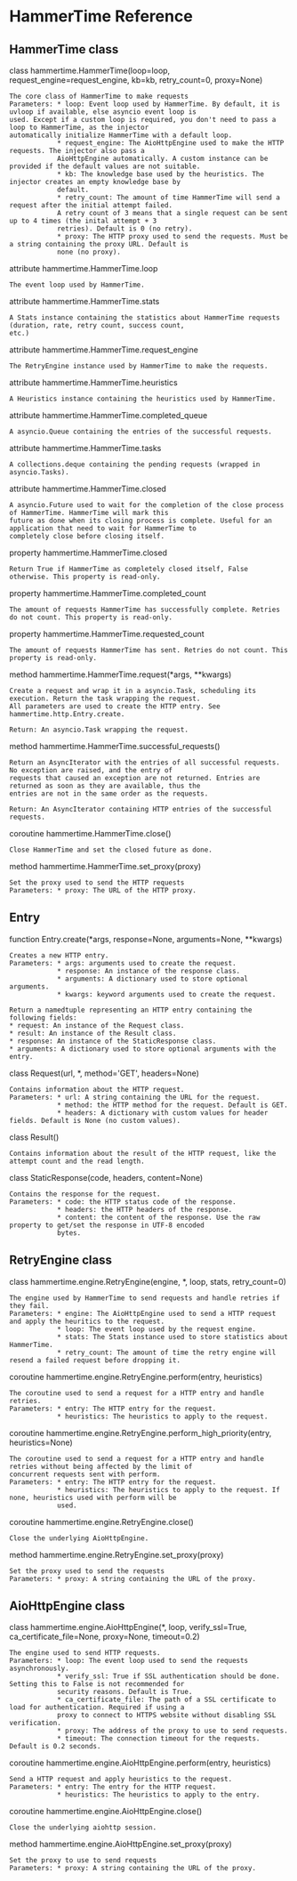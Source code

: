 # HammerTime Reference


## HammerTime class

class hammertime.HammerTime(loop=loop, request_engine=request_engine, kb=kb, retry_count=0, proxy=None)

    The core class of HammerTime to make requests
    Parameters: * loop: Event loop used by HammerTime. By default, it is uvloop if available, else asyncio event loop is
    used. Except if a custom loop is required, you don't need to pass a loop to HammerTime, as the injector 
    automatically initialize HammerTime with a default loop.
                * request_engine: The AioHttpEngine used to make the HTTP requests. The injector also pass a 
                AioHttpEngine automatically. A custom instance can be provided if the default values are not suitable.
                * kb: The knowledge base used by the heuristics. The injector creates an empty knowledge base by 
                default.
                * retry_count: The amount of time HammerTime will send a request after the initial attempt failed. 
                A retry count of 3 means that a single request can be sent up to 4 times (the inital attempt + 3 
                retries). Default is 0 (no retry).
                * proxy: The HTTP proxy used to send the requests. Must be a string containing the proxy URL. Default is
                none (no proxy).
                
attribute hammertime.HammerTime.loop
    
    The event loop used by HammerTime.
    
attribute hammertime.HammerTime.stats

    A Stats instance containing the statistics about HammerTime requests (duration, rate, retry count, success count, 
    etc.)

attribute hammertime.HammerTime.request_engine

    The RetryEngine instance used by HammerTime to make the requests.
    
attribute hammertime.HammerTime.heuristics

    A Heuristics instance containing the heuristics used by HammerTime.
    
attribute hammertime.HammerTime.completed_queue

    A asyncio.Queue containing the entries of the successful requests.
    
attribute hammertime.HammerTime.tasks

    A collections.deque containing the pending requests (wrapped in asyncio.Tasks).

attribute hammertime.HammerTime.closed

    A asyncio.Future used to wait for the completion of the close process of HammerTime. HammerTime will mark this 
    future as done when its closing process is complete. Useful for an application that need to wait for HammerTime to 
    completely close before closing itself.

property hammertime.HammerTime.closed

    Return True if HammerTime as completely closed itself, False otherwise. This property is read-only.
    
property hammertime.HammerTime.completed_count
    
    The amount of requests HammerTime has successfully complete. Retries do not count. This property is read-only.
    
property hammertime.HammerTime.requested_count
    
    The amount of requests HammerTime has sent. Retries do not count. This property is read-only.

method hammertime.HammerTime.request(*args, **kwargs)

    Create a request and wrap it in a asyncio.Task, scheduling its execution. Return the task wrapping the request.
    All parameters are used to create the HTTP entry. See hammertime.http.Entry.create.
    
    Return: An asyncio.Task wrapping the request.
    
method hammertime.HammerTime.successful_requests()

    Return an AsyncIterator with the entries of all successful requests. No exception are raised, and the entry of 
    requests that caused an exception are not returned. Entries are returned as soon as they are available, thus the
    entries are not in the same order as the requests.
    
    Return: An AsyncIterator containing HTTP entries of the successful requests.
    
coroutine hammertime.HammerTime.close()

    Close HammerTime and set the closed future as done.
    
method hammertime.HammerTime.set_proxy(proxy)

    Set the proxy used to send the HTTP requests
    Parameters: * proxy: The URL of the HTTP proxy.
    

## Entry

function Entry.create(*args, response=None, arguments=None, **kwargs)

    Creates a new HTTP entry.
    Parameters: * args: arguments used to create the request.
                * response: An instance of the response class.
                * arguments: A dictionary used to store optional arguments.
                * kwargs: keyword arguments used to create the request.
    
    Return a namedtuple representing an HTTP entry containing the following fields:
    * request: An instance of the Request class.
    * result: An instance of the Result class.
    * response: An instance of the StaticResponse class.
    * arguments: A dictionary used to store optional arguments with the entry.

class Request(url, *, method='GET', headers=None)

    Contains information about the HTTP request.
    Parameters: * url: A string containing the URL for the request.
                * method: the HTTP method for the request. Default is GET.
                * headers: A dictionary with custom values for header fields. Default is None (no custom values).
                
class Result()

    Contains information about the result of the HTTP request, like the attempt count and the read length.
    
class StaticResponse(code, headers, content=None)

    Contains the response for the request.
    Parameters: * code: the HTTP status code of the response.
                * headers: the HTTP headers of the response.
                * content: the content of the response. Use the raw property to get/set the response in UTF-8 encoded 
                bytes.


## RetryEngine class

class hammertime.engine.RetryEngine(engine, *, loop, stats, retry_count=0)

    The engine used by HammerTime to send requests and handle retries if they fail.
    Parameters: * engine: The AioHttpEngine used to send a HTTP request and apply the heuritics to the request.
                * loop: The event loop used by the request engine.
                * stats: The Stats instance used to store statistics about HammerTime.
                * retry_count: The amount of time the retry engine will resend a failed request before dropping it.
                
coroutine hammertime.engine.RetryEngine.perform(entry, heuristics)

    The coroutine used to send a request for a HTTP entry and handle retries.
    Parameters: * entry: The HTTP entry for the request.
                * heuristics: The heuristics to apply to the request.
                
coroutine hammertime.engine.RetryEngine.perform_high_priority(entry, heuristics=None)

    The coroutine used to send a request for a HTTP entry and handle retries without being affected by the limit of 
    concurrent requests sent with perform.
    Parameters: * entry: The HTTP entry for the request.
                * heuristics: The heuristics to apply to the request. If none, heuristics used with perform will be 
                used.

coroutine hammertime.engine.RetryEngine.close()

    Close the underlying AioHttpEngine.
    
method hammertime.engine.RetryEngine.set_proxy(proxy)

    Set the proxy used to send the requests
    Parameters: * proxy: A string containing the URL of the proxy.
    

## AioHttpEngine class

class hammertime.engine.AioHttpEngine(*, loop, verify_ssl=True, ca_certificate_file=None, proxy=None, timeout=0.2)

    The engine used to send HTTP requests.
    Parameters: * loop: The event loop used to send the requests asynchronously.
                * verify_ssl: True if SSL authentication should be done. Setting this to False is not recommended for
                security reasons. Default is True.
                * ca_certificate_file: The path of a SSL certificate to load for authentication. Required if using a 
                proxy to connect to HTTPS website without disabling SSL verification.
                * proxy: The address of the proxy to use to send requests.
                * timeout: The connection timeout for the requests. Default is 0.2 seconds.
                
coroutine hammertime.engine.AioHttpEngine.perform(entry, heuristics)

    Send a HTTP request and apply heuristics to the request.
    Parameters: * entry: The entry for the HTTP request.
                * heuristics: The heuristics to apply to the entry.

coroutine hammertime.engine.AioHttpEngine.close()

    Close the underlying aiohttp session.

method hammertime.engine.AioHttpEngine.set_proxy(proxy)

    Set the proxy to use to send requests
    Parameters: * proxy: A string containing the URL of the proxy.
